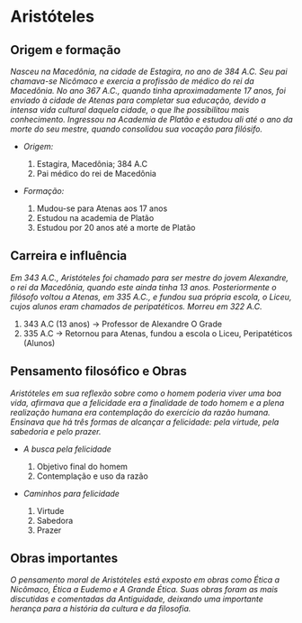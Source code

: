 # Aristóteles

## Origem e formação

*Nasceu na Macedônia, na cidade de Estagira, no ano de 384 A.C. Seu pai chamava-se Nicômaco e exercia a profissão de médico do rei da Macedônia. No ano 367 A.C., quando tinha aproximadamente 17 anos, foi enviado à cidade de Atenas para completar sua educação, devido a intensa vida cultural daquela cidade, o que lhe possibilitou mais conhecimento. Ingressou na Academia de Platão e estudou ali até o ano da morte do seu mestre, quando consolidou sua vocação para filósifo.*

- *Origem:*

    1. Estagira, Macedônia; 384 A.C
    2. Pai médico do rei de Macedônia

- *Formação:*

    1. Mudou-se para Atenas aos 17 anos
    2. Estudou na academia de Platão
    3. Estudou por 20 anos até a morte de Platão

## Carreira e influência

*Em 343 A.C., Aristóteles foi chamado para ser mestre do jovem Alexandre, o rei da Macedônia, quando este ainda tinha 13 anos. Posteriormente o filósofo voltou a Atenas, em 335 A.C., e fundou sua própria escola, o Liceu, cujos alunos eram chamados de peripatéticos. Morreu em 322 A.C.*

1. 343 A.C (13 anos) -> Professor de Alexandre O Grade
2. 335 A.C -> Retornou para Atenas, fundou a escola o Liceu, Peripatéticos (Alunos)

## Pensamento filosófico e Obras

*Aristóteles em sua reflexão sobre como o homem poderia viver uma boa vida, afirmava que a felicidade era a finalidade de todo homem e a plena realização humana era contemplação do exercício da razão humana. Ensinava que há três formas de alcançar a felicidade: pela virtude, pela sabedoria e pelo prazer.*

- *A busca pela felicidade*

    1. Objetivo final do homem
    2. Contemplação e uso da razão

- *Caminhos para felicidade*

    1. Virtude
    2. Sabedora
    3. Prazer

## Obras importantes

*O pensamento moral de Aristóteles está exposto em obras como Ética a Nicômaco, Ética a Eudemo e A Grande Ética. Suas obras foram as mais discutidas e comentadas da Antiguidade, deixando uma importante herança para a história da cultura e da filosofia.*